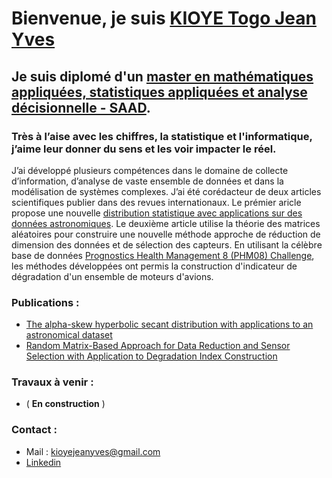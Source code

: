 
# Bienvenue, je suis [KIOYE Togo Jean Yves](https://www.linkedin.com/in/togo-jean-yves-kioye-b4b4711ba/)
## Je suis diplomé d'un [master en mathématiques appliquées, statistiques appliquées et analyse décisionnelle - SAAD](https://www.info.unicaen.fr/master/maths/saad).
### Très à l’aise avec les chiffres, la statistique et l'informatique, j’aime leur donner du sens et les voir impacter le réel.
J’ai développé plusieurs compétences dans le domaine de collecte d’information, d’analyse de vaste ensemble de données et dans la modélisation de systèmes complexes.  J’ai été corédacteur de deux articles scientifiques publier dans des revues internationaux. Le prémier aricle propose une nouvelle [distribution statistique avec applications sur des données astronomiques](https://dergipark.org.tr/en/download/article-file/2071542). Le deuxième article utilise la théorie des matrices aléatoires pour construire une nouvelle méthode approche de réduction de dimension des données et de sélection des capteurs. En utilisant la célèbre base de données [Prognostics Health Management 8 (PHM08) Challenge](https://www.nasa.gov/content/prognostics-center-of-excellence-data-set-repository), les méthodes développées ont permis la construction d'indicateur de dégradation d'un ensemble de moteurs d'avions.

### Publications :
- [The alpha-skew hyperbolic secant distribution with applications to an astronomical dataset](https://dergipark.org.tr/en/download/article-file/2071542)
- [Random Matrix-Based Approach for Data Reduction and Sensor Selection with Application to Degradation Index Construction](http://www.icsrs.org)

### Travaux à venir :
- ( **En construction** )



### Contact :
- Mail : kioyejeanyves@gmail.com
- [Linkedin](https://www.linkedin.com/in/togo-jean-yves-kioye-b4b4711ba/)


